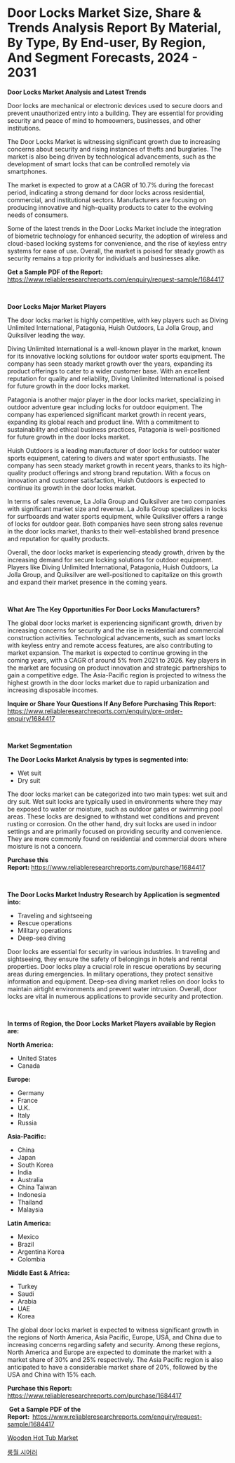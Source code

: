 <p><h1>Door Locks Market Size, Share & Trends Analysis Report By Material, By Type, By End-user, By Region, And Segment Forecasts, 2024 - 2031</h1></p><p><strong>Door Locks Market Analysis and Latest Trends</strong></p>
<p><p>Door locks are mechanical or electronic devices used to secure doors and prevent unauthorized entry into a building. They are essential for providing security and peace of mind to homeowners, businesses, and other institutions.</p><p>The Door Locks Market is witnessing significant growth due to increasing concerns about security and rising instances of thefts and burglaries. The market is also being driven by technological advancements, such as the development of smart locks that can be controlled remotely via smartphones.</p><p>The market is expected to grow at a CAGR of 10.7% during the forecast period, indicating a strong demand for door locks across residential, commercial, and institutional sectors. Manufacturers are focusing on producing innovative and high-quality products to cater to the evolving needs of consumers.</p><p>Some of the latest trends in the Door Locks Market include the integration of biometric technology for enhanced security, the adoption of wireless and cloud-based locking systems for convenience, and the rise of keyless entry systems for ease of use. Overall, the market is poised for steady growth as security remains a top priority for individuals and businesses alike.</p></p>
<p><strong>Get a Sample PDF of the Report:&nbsp;</strong> <a href="https://www.reliableresearchreports.com/enquiry/request-sample/1684417">https://www.reliableresearchreports.com/enquiry/request-sample/1684417</a></p>
<p>&nbsp;</p>
<p><strong>Door Locks Major Market Players</strong></p>
<p><p>The door locks market is highly competitive, with key players such as Diving Unlimited International, Patagonia, Huish Outdoors, La Jolla Group, and Quiksilver leading the way. </p><p>Diving Unlimited International is a well-known player in the market, known for its innovative locking solutions for outdoor water sports equipment. The company has seen steady market growth over the years, expanding its product offerings to cater to a wider customer base. With an excellent reputation for quality and reliability, Diving Unlimited International is poised for future growth in the door locks market.</p><p>Patagonia is another major player in the door locks market, specializing in outdoor adventure gear including locks for outdoor equipment. The company has experienced significant market growth in recent years, expanding its global reach and product line. With a commitment to sustainability and ethical business practices, Patagonia is well-positioned for future growth in the door locks market.</p><p>Huish Outdoors is a leading manufacturer of door locks for outdoor water sports equipment, catering to divers and water sport enthusiasts. The company has seen steady market growth in recent years, thanks to its high-quality product offerings and strong brand reputation. With a focus on innovation and customer satisfaction, Huish Outdoors is expected to continue its growth in the door locks market.</p><p>In terms of sales revenue, La Jolla Group and Quiksilver are two companies with significant market size and revenue. La Jolla Group specializes in locks for surfboards and water sports equipment, while Quiksilver offers a range of locks for outdoor gear. Both companies have seen strong sales revenue in the door locks market, thanks to their well-established brand presence and reputation for quality products. </p><p>Overall, the door locks market is experiencing steady growth, driven by the increasing demand for secure locking solutions for outdoor equipment. Players like Diving Unlimited International, Patagonia, Huish Outdoors, La Jolla Group, and Quiksilver are well-positioned to capitalize on this growth and expand their market presence in the coming years.</p></p>
<p>&nbsp;</p>
<p><strong>What Are The Key Opportunities For Door Locks Manufacturers?</strong></p>
<p><p>The global door locks market is experiencing significant growth, driven by increasing concerns for security and the rise in residential and commercial construction activities. Technological advancements, such as smart locks with keyless entry and remote access features, are also contributing to market expansion. The market is expected to continue growing in the coming years, with a CAGR of around 5% from 2021 to 2026. Key players in the market are focusing on product innovation and strategic partnerships to gain a competitive edge. The Asia-Pacific region is projected to witness the highest growth in the door locks market due to rapid urbanization and increasing disposable incomes.</p></p>
<p><strong>Inquire or Share Your Questions If Any Before Purchasing This Report:</strong> <a href="https://www.reliableresearchreports.com/enquiry/pre-order-enquiry/1684417">https://www.reliableresearchreports.com/enquiry/pre-order-enquiry/1684417</a></p>
<p>&nbsp;</p>
<p><strong>Market Segmentation</strong></p>
<p><strong>The Door Locks Market Analysis by types is segmented into:</strong></p>
<p><ul><li>Wet suit</li><li>Dry suit</li></ul></p>
<p><p>The door locks market can be categorized into two main types: wet suit and dry suit. Wet suit locks are typically used in environments where they may be exposed to water or moisture, such as outdoor gates or swimming pool areas. These locks are designed to withstand wet conditions and prevent rusting or corrosion. On the other hand, dry suit locks are used in indoor settings and are primarily focused on providing security and convenience. They are more commonly found on residential and commercial doors where moisture is not a concern.</p></p>
<p><strong>Purchase this Report:&nbsp;</strong><a href="https://www.reliableresearchreports.com/purchase/1684417">https://www.reliableresearchreports.com/purchase/1684417</a></p>
<p>&nbsp;</p>
<p><strong>The Door Locks Market Industry Research by Application is segmented into:</strong></p>
<p><ul><li>Traveling and sightseeing</li><li>Rescue operations</li><li>Military operations</li><li>Deep-sea diving</li></ul></p>
<p><p>Door locks are essential for security in various industries. In traveling and sightseeing, they ensure the safety of belongings in hotels and rental properties. Door locks play a crucial role in rescue operations by securing areas during emergencies. In military operations, they protect sensitive information and equipment. Deep-sea diving market relies on door locks to maintain airtight environments and prevent water intrusion. Overall, door locks are vital in numerous applications to provide security and protection.</p></p>
<p>&nbsp;</p>
<p><strong>In terms of Region, the Door Locks Market Players available by Region are:</strong></p>
<p>
    <p> <strong> North America: </strong>
        <ul>
            <li>United States</li>
            <li>Canada</li>
        </ul>
        </p> 
    <p> <strong> Europe: </strong>
        <ul>
            <li>Germany</li>
            <li>France</li>
            <li>U.K.</li>
            <li>Italy</li>
            <li>Russia</li>
        </ul>
        </p> 
    <p> <strong> Asia-Pacific: </strong>
        <ul>
            <li>China</li>
            <li>Japan</li>
            <li>South Korea</li>
            <li>India</li>
            <li>Australia</li>
            <li>China Taiwan</li>
            <li>Indonesia</li>
            <li>Thailand</li>
            <li>Malaysia</li>
        </ul>
        </p> 
    <p> <strong> Latin America: </strong>
        <ul>
            <li>Mexico</li>
            <li>Brazil</li>
            <li>Argentina Korea</li>
            <li>Colombia</li>
        </ul>
        </p> 
    <p> <strong> Middle East & Africa: </strong>
        <ul>
            <li>Turkey</li>
            <li>Saudi</li>
            <li>Arabia</li>
            <li>UAE</li>
            <li>Korea</li>
        </ul>
    </p>
    </p>
<p><p>The global door locks market is expected to witness significant growth in the regions of North America, Asia Pacific, Europe, USA, and China due to increasing concerns regarding safety and security. Among these regions, North America and Europe are expected to dominate the market with a market share of 30% and 25% respectively. The Asia Pacific region is also anticipated to have a considerable market share of 20%, followed by the USA and China with 15% each.</p></p>
<p><strong>Purchase this Report: </strong><a href="https://www.reliableresearchreports.com/purchase/1684417">https://www.reliableresearchreports.com/purchase/1684417</a></p>
<p>&nbsp;<strong>Get a Sample PDF of the Report:&nbsp;&nbsp;</strong><a href="https://www.reliableresearchreports.com/enquiry/request-sample/1684417">https://www.reliableresearchreports.com/enquiry/request-sample/1684417</a></p>
<p><strong></strong></p>
<p><p><a href="https://github.com/YashRP12/Market-Research-Report-List-3/blob/main/wooden-hot-tub-market.md">Wooden Hot Tub Market</a></p><p><a href="https://github.com/qpfbabw35734906/Market-Research-Report-List-1/blob/main/97834285375.md">롱월 시어러</a></p></p>